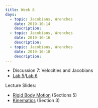 ```yaml
---
title: Week 8
days:
  - topic: Jacobians, Wrenches
    date: 2019-10-14
    description: 
  - topic: Jacobians, Wrenches
    date: 2019-10-16
    description: 
  - topic: Jacobians, Wrenches
    date: 2019-10-18
    description: 
---
```


- Discussion 7: Velocities and Jacobians
- [Lab 5](../assets/labs/lab5.zip)/[Lab 6](../assets/labs/lab6.zip)

Lecture Slides:
- [Rigid Body Motion](../assets/lectures/refs/RigidMotions_MLS_Chap2.pdf) (Sections 5)
- [Kinematics](../assets/lectures/refs/Kinematics_MLS_Chap3.pdf) (Section 3)
